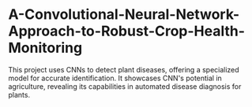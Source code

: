 # A-Convolutional-Neural-Network-Approach-to-Robust-Crop-Health-Monitoring
This project uses CNNs to detect plant diseases, offering a specialized model for accurate identification. It showcases CNN's potential in agriculture, revealing its capabilities in automated disease diagnosis for plants.
